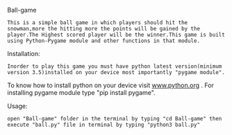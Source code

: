 Ball-game


	This is a simple ball game in which players should hit the snowman,more the hitting more the points will be gained by the player.The Highest scored player will be the winner.This game is built using Python-Pygame module and other functions in that module.

	
Installation:

	Inorder to play this game you must have python latest version(minimum version 3.5)installed on your device most importantly "pygame module".
To know how to install python on your device visit www.python.org .
For installing pygame module type "pip install pygame".


Usage:

	open "Ball-game" folder in the terminal by typing "cd Ball-game" then execute "ball.py" file in terminal by typing "python3 ball.py"
	
	

